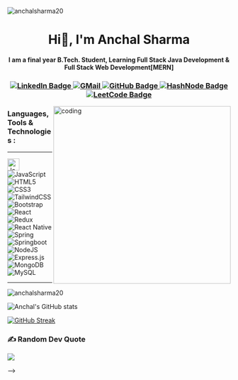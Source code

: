 
<p align="left"> <img src="https://komarev.com/ghpvc/?username=anchalsharma20&label=Profile%20views&color=0e75b6&style=flat" alt="anchalsharma20" /> </p>


<h1 align="center">Hi👋, I'm Anchal Sharma</h1>

<h4 align="center">I am a final year B.Tech. Student, Learning Full Stack Java Development & Full Stack Web Development[MERN]</h4>


   <h3 align="center">
       <div id="badges">
      <a href="https://linkedin.com/in/anchal-iitg" target="_blank">
        <img src="https://img.shields.io/badge/LinkedIn-blue?style=for-the-badge&logo=linkedin&logoColor=white" target="_blank" alt="LinkedIn Badge"/>
      </a>
      <a href="https://mail.google.com/mail/?view=cm&fs=1&tf=1&to=anchalshaurya20@gmail.com" target="_blank">
        <img src="https://img.shields.io/badge/Gmail-D14836?style=for-the-badge&logo=gmail&logoColor=white" alt="GMail"/>
      </a>
      <a href="https://github.com/AnchalSharma20" target="_blank">
        <img src="https://img.shields.io/badge/github-%23323330.svg?style=for-the-badge&logo=github&logoColor=white" alt="GitHub Badge"/>
      </a>
      <a href="https://hashnode.com/@anchal20" target="_blank">
        <img src="https://img.shields.io/badge/Hashnode-pink?style=for-the-badge&logo=hashnode&logoColor=white" alt="HashNode Badge"/>
      </a>
      <a href="https://www.leetcode.com/_anchalsharma" target="_blank">
        <img src="https://img.shields.io/badge/LeetCode-orange?style=for-the-badge&logo=leetcode&logoColor=white" alt="LeetCode Badge"/>
      </a> 
    </div>
  </h3>
    <img align="right" alt="coding" width="400" src="https://cdn.dribbble.com/users/4055494/screenshots/15215756/lottie-000_1_1.gif">
    

    
<p align="left"> 
    <h3 align="left"> Languages, Tools & Technologies :</h3>
    <hr>
    
<img alt="Java" height="27"  src="https://custom-icon-badges.demolab.com/badge/Java-%23323330.svg?logo=java&logoColor=white"></a>
![JavaScript](https://img.shields.io/badge/javascript-007396.svg?style=for-the-badge&logo=javascript&logoColor=%23F7DF1E)
![HTML5](https://img.shields.io/badge/html5-%23E34F26.svg?style=for-the-badge&logo=html5&logoColor=white)
![CSS3](https://img.shields.io/badge/css3-%231572B6.svg?style=for-the-badge&logo=css3&logoColor=white)
![TailwindCSS](https://img.shields.io/badge/tailwindcss-%2338B2AC.svg?style=for-the-badge&logo=tailwind-css&logoColor=white)
![Bootstrap](https://img.shields.io/badge/Bootstrap-025E8C.svg?style=for-the-badge&logo=Bootstrap)
![React](https://img.shields.io/badge/react-%2320232a.svg?style=for-the-badge&logo=react&logoColor=%2361DAFB)
![Redux](https://img.shields.io/badge/redux-%23593d88.svg?style=for-the-badge&logo=redux&logoColor=white)
![React Native](https://img.shields.io/badge/react_native-%2320232a.svg?style=for-the-badge&logo=react&logoColor=%2361DAFB)
![Spring](https://img.shields.io/badge/spring-green?style=for-the-badge&logo=spring&logoColor=white)
![Springboot](https://img.shields.io/badge/Springboot-%23CB3837.svg?style=for-the-badge&logo=Springboot)
![NodeJS](https://img.shields.io/badge/node.js-6DA55F?style=for-the-badge&logo=node.js&logoColor=white)
![Express.js](https://img.shields.io/badge/express.js-%23404d59.svg?style=for-the-badge&logo=express&logoColor=%2361DAFB)
![MongoDB](https://img.shields.io/badge/MongoDB-%234ea94b.svg?style=for-the-badge&logo=mongodb&logoColor=white)
![MySQL](https://img.shields.io/badge/mysql-%2300f.svg?style=for-the-badge&logo=mysql&logoColor=white)

<hr>


<img src="https://github-readme-stats.vercel.app/api/top-langs?username=anchalsharma20&theme=radical&hide_border=flase&show_icons=true" alt="anchalsharma20" />

![Anchal's GitHub stats](https://github-readme-stats.vercel.app/api?username=anchalsharma20&show_icons=true&theme=radical)

[![GitHub Streak](https://github-readme-streak-stats.herokuapp.com?user=anchalsharma20&theme=radical&hide_border=flase&show_icons=true)](https://git.io/streak-stats)



### ✍️ Random Dev Quote   
![](https://quotes-github-readme.vercel.app/api?type=horizontal&theme=radical)


-->
